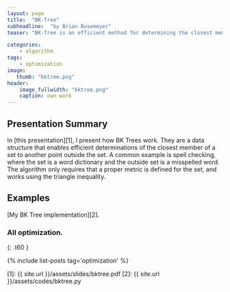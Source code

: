 ```yaml
---
layout: page
title:  "BK-Tree"
subheadline:  "by Brian Busemeyer"
teaser: "BK-Tree is an efficient method for determining the closest member of a set to another point outside the set."

categories:
    - algorithm
tags:
    - optimization 
image:
   thumb: "bktree.png"
header:
    image_fullwidth: "bktree.png"
    caption: own work
---
```

<!-- Page Content Starts Here -->

## Presentation Summary
In [this presentation][1], I present how BK Trees work.
They are a data structure that enables efficient determinations of the closest member of a set to another point outside the set. 
A common example is spell checking, where the set is a word dictionary and the outside set is a misspelled word.
The algorithm only requires that a proper metric is defined for the set, and works using the triangle inequality.

## Examples
[My BK Tree implementation][2].

### All optimization.
{: .t60 }

{% include list-posts tag='optimization' %}

[1]: {{ site.url }}/assets/slides/bktree.pdf
[2]: {{ site.url }}/assets/codes/bktree.py

